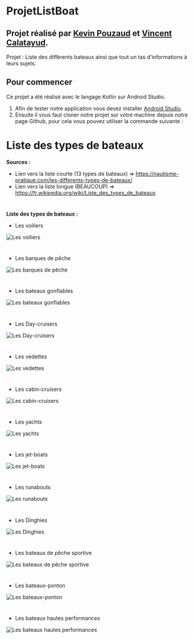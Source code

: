 # ProjetListBoat

## Projet réalisé par [Kevin Pouzaud](https://github.com/KevinPouzaud) et [Vincent Calatayud](https://github.com/VincentCalatayud).

Projet : Liste des différents bateaux ainsi que tout un tas d'informations à leurs sujets.

## Pour commencer

Ce projet a été réalisé avec le langage Kotlin sur Android Studio.
1. Afin de tester notre application vous devez installer [Android Studio](https://developer.android.com/studio/install).
2. Ensuite il vous faut cloner notre projet sur votre machine depuis notre page Github, pour cela vous pouvez utiliser la commande suivante :



# Liste des types de bateaux

**Sources :** 
- Lien vers la liste courte (13 types de bateaux) => https://nautisme-pratique.com/les-differents-types-de-bateaux/
- Lien vers la liste longue (BEAUCOUP) => https://fr.wikipedia.org/wiki/Liste_des_types_de_bateaux

#
#

**Liste des types de bateaux :**
- Les voiliers 

![Les voiliers](https://i0.wp.com/nautisme-pratique.com/wp-content/uploads/2019/07/voilier.jpg?resize=212%2C212&is-pending-load=1#038;ssl=1)

#

- Les barques de pêche

![Les barques de pêche](https://www.1max2peche.com/wp-content/uploads/2014/09/conseils-choix-barque-bateau-peche.jpg)

#

- Les bateaux gonflables

![Les bateaux gonflables](https://i0.wp.com/nautisme-pratique.com/wp-content/uploads/2019/07/bateau-gonflable-zodiac.png?resize=339%2C221&is-pending-load=1#038;ssl=1)

#

- Les Day-cruisers

![Les Day-cruisers](https://i0.wp.com/nautisme-pratique.com/wp-content/uploads/2019/07/Day-cruiser.jpg?resize=350%2C197&is-pending-load=1#038;ssl=1)

#

- Les vedettes

![Les vedettes](https://media.bateaux.com/src/images/news/articles/ima-image-34004.jpg)

#

- Les cabin-cruisers

![Les cabin-cruisers](https://i2.wp.com/nautisme-pratique.com/wp-content/uploads/2019/07/cabin-cruiser.jpg?resize=380%2C166&is-pending-load=1#038;ssl=1)

#

- Les yachts

![Les yachts](https://i2.wp.com/nautisme-pratique.com/wp-content/uploads/2019/07/yacht.jpg?resize=377%2C251&is-pending-load=1#038;ssl=1)

#

- Les jet-boats

![Les jet-boats](https://i1.wp.com/nautisme-pratique.com/wp-content/uploads/2019/07/jet-boat.jpg?resize=402%2C277&is-pending-load=1#038;ssl=1)

#

- Les runabouts

![Les runabouts](https://i2.wp.com/nautisme-pratique.com/wp-content/uploads/2019/07/runabout.jpg?resize=276%2C184&is-pending-load=1#038;ssl=1)

#

- Les Dinghies

![Les Dinghies](https://i0.wp.com/nautisme-pratique.com/wp-content/uploads/2019/07/Dinghie.jpg?resize=404%2C300&is-pending-load=1#038;ssl=1)

#

- Les bateaux de pêche sportive

![Les bateaux de pêche sportive](https://s3-eu-west-1.amazonaws.com/fbm-bucket/wp-content/uploads/2020/02/05150029/S378-SPORT-PURSUIT.png)

#

- Les bateaux-ponton

![Les bateaux-ponton](https://img.nauticexpo.fr/images_ne/photo-g/21032-8123421.jpg)

#

- Les bateaux hautes performances

![Les bateaux hautes performances](https://i2.wp.com/nautisme-pratique.com/wp-content/uploads/2019/07/bateau-hautes-performances.jpg?resize=464%2C310&is-pending-load=1#038;ssl=1)

#
